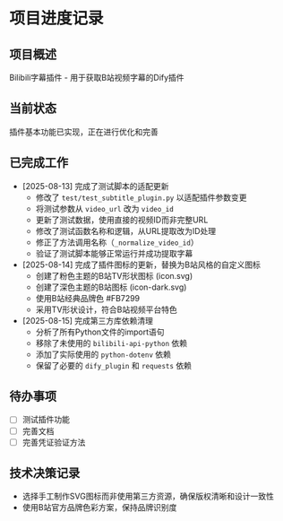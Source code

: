 # 项目进度记录

## 项目概述
Bilibili字幕插件 - 用于获取B站视频字幕的Dify插件

## 当前状态
插件基本功能已实现，正在进行优化和完善

## 已完成工作
- [2025-08-13] 完成了测试脚本的适配更新
  - 修改了 `test/test_subtitle_plugin.py` 以适配插件参数变更
  - 将测试参数从 `video_url` 改为 `video_id`
  - 更新了测试数据，使用直接的视频ID而非完整URL
  - 修改了测试函数名称和逻辑，从URL提取改为ID处理
  - 修正了方法调用名称（`_normalize_video_id`）
  - 验证了测试脚本能够正常运行并成功提取字幕
- [2025-08-14] 完成了插件图标的更新，替换为B站风格的自定义图标
  - 创建了粉色主题的B站TV形状图标 (icon.svg)
  - 创建了深色主题的B站图标 (icon-dark.svg)
  - 使用B站经典品牌色 #FB7299
  - 采用TV形状设计，符合B站视频平台特色
- [2025-08-15] 完成第三方库依赖清理
  - 分析了所有Python文件的import语句
  - 移除了未使用的 `bilibili-api-python` 依赖
  - 添加了实际使用的 `python-dotenv` 依赖
  - 保留了必要的 `dify_plugin` 和 `requests` 依赖

## 待办事项
- [ ] 测试插件功能
- [ ] 完善文档
- [ ] 完善凭证验证方法

## 技术决策记录
- 选择手工制作SVG图标而非使用第三方资源，确保版权清晰和设计一致性
- 使用B站官方品牌色彩方案，保持品牌识别度